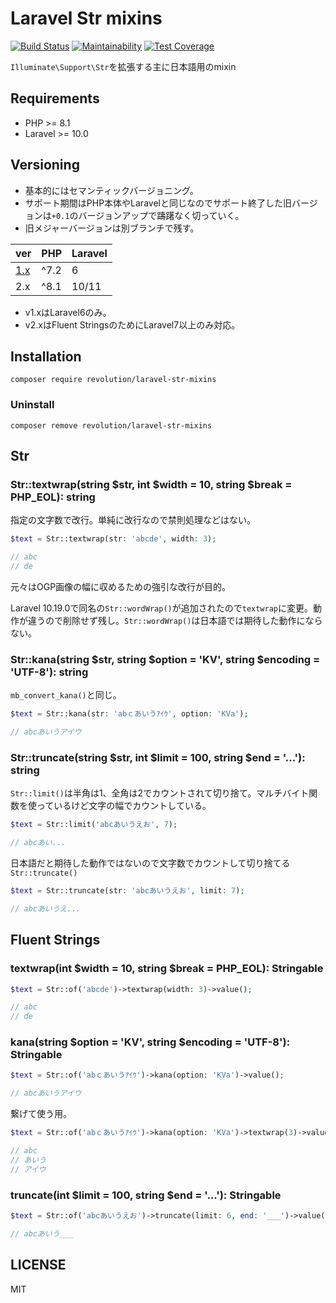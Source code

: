 # Laravel Str mixins

[![Build Status](https://travis-ci.com/kawax/laravel-str-mixins.svg?branch=master)](https://travis-ci.com/kawax/laravel-str-mixins)
[![Maintainability](https://api.codeclimate.com/v1/badges/7385d9bdf46e14412d33/maintainability)](https://codeclimate.com/github/kawax/laravel-str-mixins/maintainability)
[![Test Coverage](https://api.codeclimate.com/v1/badges/7385d9bdf46e14412d33/test_coverage)](https://codeclimate.com/github/kawax/laravel-str-mixins/test_coverage)

`Illuminate\Support\Str`を拡張する主に日本語用のmixin

## Requirements
- PHP >= 8.1
- Laravel >= 10.0

## Versioning
- 基本的にはセマンティックバージョニング。
- サポート期間はPHP本体やLaravelと同じなのでサポート終了した旧バージョンは`+0.1`のバージョンアップで躊躇なく切っていく。
- 旧メジャーバージョンは別ブランチで残す。

| ver                                                         | PHP  | Laravel |
|-------------------------------------------------------------|------|---------|
| [1.x](https://github.com/kawax/laravel-str-mixins/tree/1.x) | ^7.2 | 6       |
| 2.x                                                         | ^8.1 | 10/11   |

- v1.xはLaravel6のみ。
- v2.xはFluent StringsのためにLaravel7以上のみ対応。

## Installation
```shell
composer require revolution/laravel-str-mixins
```

### Uninstall
```shell
composer remove revolution/laravel-str-mixins
```

## Str

### Str::textwrap(string $str, int $width = 10, string $break = PHP_EOL): string
指定の文字数で改行。単純に改行なので禁則処理などはない。

```php
$text = Str::textwrap(str: 'abcde', width: 3);

// abc
// de
```

元々はOGP画像の幅に収めるための強引な改行が目的。

Laravel 10.19.0で同名の`Str::wordWrap()`が追加されたので`textwrap`に変更。動作が違うので削除せず残し。`Str::wordWrap()`は日本語では期待した動作にならない。

### Str::kana(string $str, string $option = 'KV', string $encoding = 'UTF-8'): string
`mb_convert_kana()`と同じ。

```php
$text = Str::kana(str: 'abｃあいうｱｲｳ', option: 'KVa');

// abcあいうアイウ
```

### Str::truncate(string $str, int $limit = 100, string $end = '...'): string
`Str::limit()`は半角は1、全角は2でカウントされて切り捨て。マルチバイト関数を使っているけど文字の幅でカウントしている。

```php
$text = Str::limit('abcあいうえお', 7);

// abcあい...
```

日本語だと期待した動作ではないので文字数でカウントして切り捨てる`Str::truncate()`

```php
$text = Str::truncate(str: 'abcあいうえお', limit: 7);

// abcあいうえ...
```

## Fluent Strings

### textwrap(int $width = 10, string $break = PHP_EOL): Stringable

```php
$text = Str::of('abcde')->textwrap(width: 3)->value();

// abc
// de
```

### kana(string $option = 'KV', string $encoding = 'UTF-8'): Stringable

```php
$text = Str::of('abｃあいうｱｲｳ')->kana(option: 'KVa')->value();

// abcあいうアイウ
```

繋げて使う用。

```php
$text = Str::of('abｃあいうｱｲｳ')->kana(option: 'KVa')->textwrap(3)->value();

// abc
// あいう
// アイウ
```

### truncate(int $limit = 100, string $end = '...'): Stringable
```php
$text = Str::of('abcあいうえお')->truncate(limit: 6, end: '___')->value();

// abcあいう___
```

## LICENSE
MIT  

